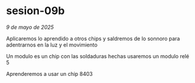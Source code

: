 # sesion-09b

*9 de mayo de 2025*

Aplicaremos lo aprendido a otros chips y saldremos de lo sonnoro para adentrarnos en la luz y el movimiento


Un modulo es un chip con las soldaduras hechas usaremos un modulo relé 5 

Aprenderemos a usar un chip 8403

